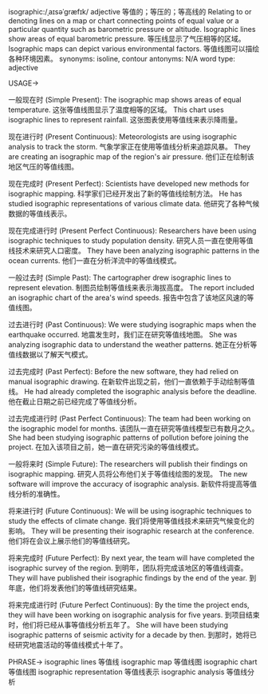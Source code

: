 isographic:/ˌaɪsəˈɡræfɪk/
adjective
等值的；等压的；等高线的
Relating to or denoting lines on a map or chart connecting points of equal value or a particular quantity such as barometric pressure or altitude.
Isographic lines show areas of equal barometric pressure. 等压线显示了气压相等的区域。
Isographic maps can depict various environmental factors. 等值线图可以描绘各种环境因素。
synonyms: isoline, contour
antonyms: N/A
word type: adjective


USAGE->

一般现在时 (Simple Present):
The isographic map shows areas of equal temperature.  这张等值线图显示了温度相等的区域。
This chart uses isographic lines to represent rainfall.  这张图表使用等值线来表示降雨量。


现在进行时 (Present Continuous):
Meteorologists are using isographic analysis to track the storm. 气象学家正在使用等值线分析来追踪风暴。
They are creating an isographic map of the region's air pressure. 他们正在绘制该地区气压的等值线图。


现在完成时 (Present Perfect):
Scientists have developed new methods for isographic mapping. 科学家们已经开发出了新的等值线绘制方法。
He has studied isographic representations of various climate data. 他研究了各种气候数据的等值线表示。


现在完成进行时 (Present Perfect Continuous):
Researchers have been using isographic techniques to study population density. 研究人员一直在使用等值线技术来研究人口密度。
They have been analyzing isographic patterns in the ocean currents.  他们一直在分析洋流中的等值线模式。


一般过去时 (Simple Past):
The cartographer drew isographic lines to represent elevation.  制图员绘制等值线来表示海拔高度。
The report included an isographic chart of the area's wind speeds.  报告中包含了该地区风速的等值线图。


过去进行时 (Past Continuous):
We were studying isographic maps when the earthquake occurred.  地震发生时，我们正在研究等值线地图。
She was analyzing isographic data to understand the weather patterns.  她正在分析等值线数据以了解天气模式。


过去完成时 (Past Perfect):
Before the new software, they had relied on manual isographic drawing.  在新软件出现之前，他们一直依赖于手动绘制等值线。
He had already completed the isographic analysis before the deadline.  他在截止日期之前已经完成了等值线分析。


过去完成进行时 (Past Perfect Continuous):
The team had been working on the isographic model for months.  该团队一直在研究等值线模型已有数月之久。
She had been studying isographic patterns of pollution before joining the project. 在加入该项目之前，她一直在研究污染的等值线模式。


一般将来时 (Simple Future):
The researchers will publish their findings on isographic mapping. 研究人员将公布他们关于等值线绘图的发现。
The new software will improve the accuracy of isographic analysis. 新软件将提高等值线分析的准确性。


将来进行时 (Future Continuous):
We will be using isographic techniques to study the effects of climate change. 我们将使用等值线技术来研究气候变化的影响。
They will be presenting their isographic research at the conference. 他们将在会议上展示他们的等值线研究。


将来完成时 (Future Perfect):
By next year, the team will have completed the isographic survey of the region. 到明年，团队将完成该地区的等值线调查。
They will have published their isographic findings by the end of the year.  到年底，他们将发表他们的等值线研究结果。


将来完成进行时 (Future Perfect Continuous):
By the time the project ends, they will have been working on isographic analysis for five years.  到项目结束时，他们将已经从事等值线分析五年了。
She will have been studying isographic patterns of seismic activity for a decade by then.  到那时，她将已经研究地震活动的等值线模式十年了。


PHRASE->
isographic lines 等值线
isographic map 等值线图
isographic chart 等值线图
isographic representation 等值线表示
isographic analysis 等值线分析
